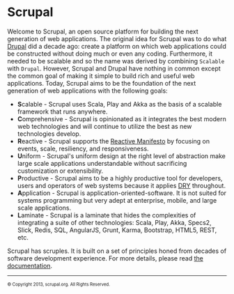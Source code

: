 # Scrupal

Welcome to  Scrupal, an open source platform for building the next generation of web applications. The original
idea for Scrupal was to do what [Drupal](https://drupal.org) did a decade ago: create a platform on which web
applications could be constructed without doing much or even any coding. Furthermore, it needed to be scalable and
so the name was derived by combining `Scalable` with `Drupal`. However, Scrupal and Drupal have nothing in common
except the common goal of making it simple to build rich and useful web applications. Today, Scrupal aims to be the
foundation of the next generation of web applications with the following goals:
* **S**calable - Scrupal uses Scala, Play and Akka as the basis of a scalable framework that runs anywhere.
* **C**omprehensive - Scrupal is opinionated as it integrates the best modern web technologies and will continue to utilize the best as new technologies develop.
* **R**eactive - Scrupal supports the [Reactive Manifesto](http://www.reactivemanifesto.org/) by focusing on events, scale, resiliency, and responsiveness.
* **U**niform - Scrupal's uniform design at the right level of abstraction make large scale applications understandable without sacrificing customization or extensibility.
* **P**roductive - Scrupal aims to be a highly productive tool for developers, users and operators of web systems because it applies [DRY](http://en.wikipedia.org/wiki/Don't_repeat_yourself) throughout.
* **A**pplication - Scrupal is application-oriented-software. It is not suited for systems programming but very adept at enterprise, mobile, and large scale applications.
* **L**aminate - Scrupal is a laminate that hides the complexities of integrating a suite of other technologies: Scala, Play, Akka, Specs2, Slick, Redis, SQL, AngularJS, Grunt, Karma, Bootstrap, HTML5, REST, etc.

Scrupal has scruples. It is built on a set of principles honed from decades of software development experience. For
more details, please read [the documentation](http://scrupal.org/docs).

- - -
<sub><sup>&copy; Copyright 2013, scrupal.org. All Rights Reserved.</sup></sub>
